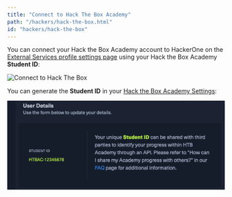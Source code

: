 ```yaml
---
title: "Connect to Hack The Box Academy"
path: "/hackers/hack-the-box.html"
id: "hackers/hack-the-box"
---
```


You can connect your Hack the Box Academy account to HackerOne on the [External Services profile settings page](http://hackerone.com/settings/external_services/edit)
using your Hack the Box Academy **Student ID**:

![Connect to Hack The Box](./images/connect-htb.png)

You can generate the **Student ID** in your [Hack the Box Academy Settings](https://academy.hackthebox.com/settings):

![Hack The Box Academy student ID](./images/htb-student-id.png)
